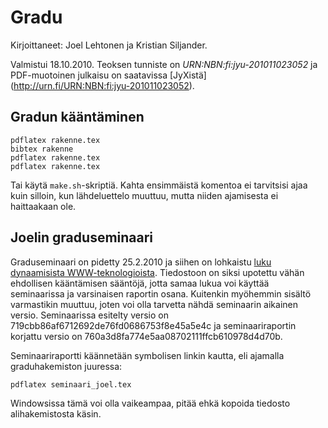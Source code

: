 # Gradu

Kirjoittaneet: Joel Lehtonen ja Kristian Siljander.

Valmistui 18.10.2010. Teoksen tunniste on *URN:NBN:fi:jyu-201011023052* ja
PDF-muotoinen julkaisu on saatavissa [JyXistä]
(http://urn.fi/URN:NBN:fi:jyu-201011023052).

## Gradun kääntäminen

    pdflatex rakenne.tex
    bibtex rakenne
    pdflatex rakenne.tex
    pdflatex rakenne.tex

Tai käytä `make.sh`-skriptiä. Kahta ensimmäistä komentoa ei tarvitsisi
ajaa kuin silloin, kun lähdeluettelo muuttuu, mutta niiden ajamisesta
ei haittaakaan ole.

## Joelin graduseminaari

Graduseminaari on pidetty 25.2.2010 ja siihen on lohkaistu [luku
dynaamisista WWW-teknologioista](web20.tex). Tiedostoon on siksi
upotettu vähän ehdollisen kääntämisen sääntöjä, jotta samaa lukua voi
käyttää seminaarissa ja varsinaisen raportin osana. Kuitenkin
myöhemmin sisältö varmastikin muuttuu, joten voi olla tarvetta nähdä
seminaarin aikainen versio. Seminaarissa esitelty versio on
719cbb86af6712692de76fd0686753f8e45a5e4c ja seminaariraportin korjattu
versio on 760a3d8fa774e5aa08702111ffcb610978d4d70b.

Seminaariraportti käännetään symbolisen linkin kautta, eli ajamalla
graduhakemiston juuressa:

    pdflatex seminaari_joel.tex

Windowsissa tämä voi olla vaikeampaa, pitää ehkä kopoida tiedosto
alihakemistosta käsin.

